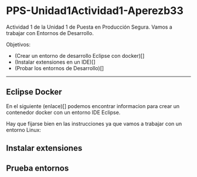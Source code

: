# PPS-Unidad1Actividad1-Aperezb33


Actividad 1 de la Unidad 1 de Puesta en Producción Segura.
Vamos a trabajar con Entornos de Desarrollo.

Objetivos:
* (Crear un entorno de desarrollo Eclipse con docker)[]
* (Instalar extensiones en un IDE)[]
* (Probar los entornos de Desarrollo)[]

___

## Eclipse Docker

En el siguiente (enlace)[] podemos encontrar informacion para crear un contenedor docker con un entorno IDE Eclipse.

Hay que fijarse bien en las instrucciones ya que vamos a trabajar con un entorno Linux:





## Instalar extensiones

## Prueba entornos



